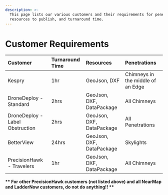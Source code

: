 ```yaml
---
description: >-
  This page lists our various customers and their requirements for penetrations,
  resources to publish, and turnaround time.
---
```


# Customer Requirements

| Customer | Turnaround Time | Resources | Penetrations |
| :--- | :--- | :--- | :--- |
| Kespry | 1hr | GeoJson, DXF | Chimneys in the middle of an Edge |
| DroneDeploy - Standard | 2hrs | GeoJson, DXF, DataPackage | All Chimneys |
| DroneDeploy - Label Obstruction | 2hrs | GeoJson, DXF, DataPackage | All Penetrations |
| BetterView | 24hrs | GeoJson, DXF, DataPackage | Skylights |
| PrecisionHawk - Travelers | 1hr | GeoJson, DXF, DataPackage | All Chimneys |

**\*\* For other PrecisionHawk customers \(not listed above\) and all NearMap and LadderNow customers, do not do anything!! \*\***

